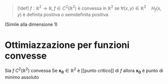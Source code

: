 >[!def]
>$f : \mathbb{R}^2 \to \mathbb{R}, f \in C^2 (\mathbb{R}^2)$ è convessa in $\mathbb{R}^2$ se $\forall (x,y) \in \mathbb{R}^2\quad H_{f}(x,y)$ è definita positiva o semidefinita positiva

(Simile alla dimensione 1)


# Ottimiazzazione per funzioni convesse
Sia $f\ C^2(\mathbb{R}^2)$ convessa
Se $\mathbf{x_{0}} \in \mathbb{R}^2$ è [[punto critico]] di $f$ allora $\mathbf{x_{0}}$ è punto di minimo assoluto
